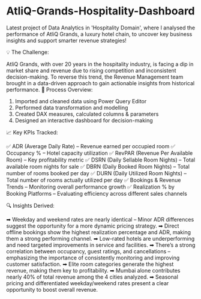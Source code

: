 # AtliQ-Grands-Hospitality-Dashboard

Latest project of Data Analytics in 'Hospitality Domain', where I analysed the performance of AtliQ Grands, a luxury hotel chain, to uncover key business insights and support smarter revenue strategies!

💡 The Challenge:

AtliQ Grands, with over 20 years in the hospitality industry, is facing a dip in market share and revenue due to rising competition and inconsistent decision-making. To reverse this trend, the Revenue Management team brought in a data-driven approach to gain actionable insights from historical performance.
🔧 Process Overview:
1.	Imported and cleaned data using Power Query Editor
2.	Performed data transformation and modelling
3.	Created DAX measures, calculated columns & parameters
4.	Designed an interactive dashboard for decision-making
	
📈 Key KPIs Tracked:

✅ ADR (Average Daily Rate) – Revenue earned per occupied room
✅ Occupancy % – Hotel capacity utilization
✅ RevPAR (Revenue Per Available Room) – Key profitability metric
✅ DSRN (Daily Sellable Room Nights) – Total available room nights for sale
✅ DBRN (Daily Booked Room Nights) – Total number of rooms booked per day
✅ DURN (Daily Utilized Room Nights) – Total number of rooms actually utilized per day
✅ Bookings & Revenue Trends – Monitoring overall performance growth
✅ Realization % by Booking Platforms – Evaluating efficiency across different sales channels

🔍 Insights Derived:

➡ Weekday and weekend rates are nearly identical – Minor ADR differences suggest the opportunity for a more dynamic pricing strategy.
➡ Direct offline bookings show the highest realization percentage and ADR, making them a strong performing channel.
➡ Low-rated hotels are underperforming and need targeted improvements in service and facilities.
➡ There’s a strong correlation between occupancy, guest ratings, and cancellations – emphasizing the importance of consistently monitoring and improving customer satisfaction.
➡ Elite room categories generate the highest revenue, making them key to profitability.
➡ Mumbai alone contributes nearly 40% of total revenue among the 4 cities analyzed.
➡ Seasonal pricing and differentiated weekday/weekend rates present a clear opportunity to boost overall revenue.
